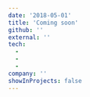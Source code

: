 ```yaml
---
date: '2018-05-01'
title: 'Coming soon'
github: ''
external: ''
tech:
  - 
  - 
  - 
company: ''
showInProjects: false
---
```




